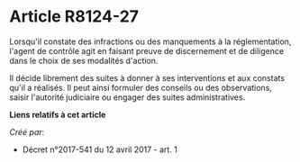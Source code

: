 # Article R8124-27

Lorsqu'il constate des infractions ou des manquements à la réglementation, l'agent de contrôle agit en faisant preuve de
discernement et de diligence dans le choix de ses modalités d'action.

Il décide librement des suites à donner à ses interventions et aux constats qu'il a réalisés. Il peut ainsi formuler des
conseils ou des observations, saisir l'autorité judiciaire ou engager des suites administratives.

**Liens relatifs à cet article**

_Créé par_:

  - Décret n°2017-541 du 12 avril 2017 - art. 1
